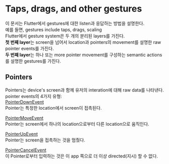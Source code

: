 # Taps, drags, and other gestures  

이 문서는 Flutter에서 gestures에 대한 listen과 응답하는 방법을 설명한다.  
예를 들면, gestures include taps, drags, scaling  
Flutter에서 gesture system은 두 개의 분리된 layers를 가진다.  
**첫 번째 layer**는 screen을 넘어서 location과 pointers의 movement를 설명한 raw pointer events를 가진다.  
**두 번째 layer**는 하나 또는 more pointer movement를 구성하는 semantic actions를 설명한 gestures를 가진다.  

## Pointers
Pointers는 device's screen과 함께 유저의 interation에 대해 raw data를 나타낸다.  
pointer events의 4가지 유형:  
[PointerDownEvent](https://api.flutter.dev/flutter/gestures/PointerDownEvent-class.html)  
Pointer는 특정한 location에서 screen이 접촉된다.  

[PointerMoveEvent](https://api.flutter.dev/flutter/gestures/PointerMoveEvent-class.html)  
Pointer는 screen에서 하나의 location으로부터 다른 location으로 움직인다.  

[PointerUpEvent](https://api.flutter.dev/flutter/gestures/PointerUpEvent-class.html)  
Pointer는 screen을 접촉하는 것을 멈췄다.  

[PointerCancelEvent](https://api.flutter.dev/flutter/gestures/PointerCancelEvent-class.html)  
이 Pointer로부터 입력하는 것은 이 app 쪽으로 더 이상 directed(지시) 할 수 없다.